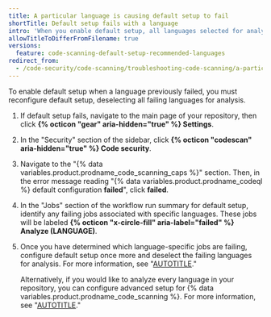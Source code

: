 ```yaml
---
title: A particular language is causing default setup to fail
shortTitle: Default setup fails with a language
intro: 'When you enable default setup, all languages selected for analysis must be successfully analyzed, or the configuration of default setup will fail.'
allowTitleToDifferFromFilename: true
versions:
  feature: code-scanning-default-setup-recommended-languages
redirect_from:
  - /code-security/code-scanning/troubleshooting-code-scanning/a-particular-language-is-causing-default-setup-to-fail
---
```


To enable default setup when a language previously failed, you must reconfigure default setup, deselecting all failing languages for analysis.

1. If default setup fails, navigate to the main page of your repository, then click **{% octicon "gear" aria-hidden="true" %} Settings**.
1. In the "Security" section of the sidebar, click **{% octicon "codescan" aria-hidden="true" %} Code security**.
1. Navigate to the "{% data variables.product.prodname_code_scanning_caps %}" section. Then, in the error message reading "{% data variables.product.prodname_codeql %} default configuration **failed**", click **failed**.
1. In the "Jobs" section of the workflow run summary for default setup, identify any failing jobs associated with specific languages. These jobs will be labeled **{% octicon "x-circle-fill" aria-label="failed" %} Analyze (LANGUAGE)**.
1. Once you have determined which language-specific jobs are failing, configure default setup once more and deselect the failing languages for analysis. For more information, see "[AUTOTITLE](/code-security/code-scanning/enabling-code-scanning/configuring-default-setup-for-code-scanning)."

   Alternatively, if you would like to analyze every language in your repository, you can configure advanced setup for {% data variables.product.prodname_code_scanning %}. For more information, see "[AUTOTITLE](/code-security/code-scanning/creating-an-advanced-setup-for-code-scanning/configuring-advanced-setup-for-code-scanning)."
